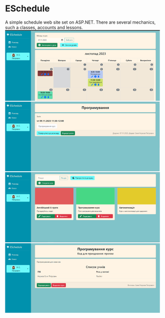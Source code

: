 # ESchedule
A simple schedule web site set on ASP.NET. There are several mechanics, such a classes, accounts and lessons. 
![Screenshot of project](1.png)
![Screenshot of project](2.png)
![Screenshot of project](3.png)
![Screenshot of project](4.png)

